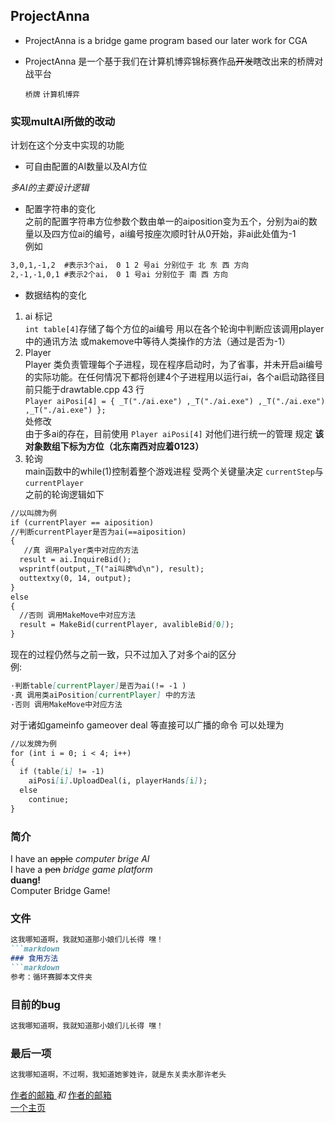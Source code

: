 ## ProjectAnna

- ProjectAnna is a bridge game program based our later work for CGA  
- ProjectAnna 是一个基于我们在计算机博弈锦标赛作品~~开发~~瞎改出来的桥牌对战平台  

  `桥牌` `计算机博弈`

### 实现multAI所做的改动
计划在这个分支中实现的功能
- 可自由配置的AI数量以及AI方位

_多AI的主要设计逻辑_  
- 配置字符串的变化  
之前的配置字符串方位参数个数由单一的aiposition变为五个，分别为ai的数量以及四方位ai的编号，ai编号按座次顺时针从0开始，非ai此处值为-1  
例如  
```markdown
3,0,1,-1,2	#表示3个ai， 0 1 2 号ai 分别位于 北 东 西 方向
2,-1,-1,0,1	#表示2个ai， 0 1 号ai 分别位于 南 西 方向
```  
- 数据结构的变化  
 1. ai 标记  
 `int table[4]`存储了每个方位的ai编号 用以在各个轮询中判断应该调用player中的通讯方法 或makemove中等待人类操作的方法（通过是否为-1）
 2. Player  
 Player 类负责管理每个子进程，现在程序启动时，为了省事，并未开启ai编号的实际功能。在任何情况下都将创建4个子进程用以运行ai，各个ai启动路径目前只能于drawtable.cpp 43 行  
 `Player aiPosi[4] = { _T("./ai.exe") ,_T("./ai.exe") ,_T("./ai.exe") ,_T("./ai.exe") };`  
 处修改  
 由于多ai的存在，目前使用 `Player aiPosi[4]` 对他们进行统一的管理 规定 **该对象数组下标为方位（北东南西对应着0123）**
 3. 轮询  
 main函数中的while(1)控制着整个游戏进程 受两个关键量决定 `currentStep`与 `currentPlayer`   
 之前的轮询逻辑如下  
 ```markdown
 //以叫牌为例
if (currentPlayer == aiposition)
 //判断currentPlayer是否为ai(==aiposition)  
 {
    //真 调用Palyer类中对应的方法  
   result = ai.InquireBid();
   wsprintf(output,_T("ai叫牌%d\n"), result);
   outtextxy(0, 14, output);
 }
 else
 {
   //否则 调用MakeMove中对应方法  
   result = MakeBid(currentPlayer, avalibleBid[0]);
 }
 ```  
现在的过程仍然与之前一致，只不过加入了对多个ai的区分  
例:  
```markdown
·判断table[currentPlayer]是否为ai(!= -1 )
·真 调用类aiPosition[currentPlayer] 中的方法  
·否则 调用MakeMove中对应方法  
```
对于诸如gameinfo gameover deal 等直接可以广播的命令 可以处理为
```markdown
//以发牌为例
for (int i = 0; i < 4; i++)
{
  if (table[i] != -1)
    aiPosi[i].UploadDeal(i, playerHands[i]);
  else
    continue;
}
```

### 简介
I have an ~~apple~~ _computer brige AI_  
I have a ~~pen~~ _bridge game platform_   
 **duang!**  
Computer Bridge Game!
### 文件
```markdown
这我哪知道啊，我就知道那小娘们儿长得 嘿！
```markdown
### 食用方法
```markdown
参考：循环赛脚本文件夹
```
### 目前的bug
```markdown
这我哪知道啊，我就知道那小娘们儿长得 嘿！
```
### 最后一项
```markdown
这我哪知道啊，不过啊，我知道她爹姓许，就是东关卖水那许老头
```
[ 作者的邮箱 ](mailto:1945893330@qq.com) _和_
[ 作者的邮箱 ](mailto:785629645@qq.com)  
[ 一个主页 ](https://heriyadi235.github.io/ProjectAnna/)
